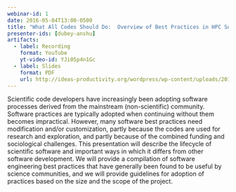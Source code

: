 ```yaml
---
webinar-id: 1
date: 2016-05-04T13:00-0500
title: "What All Codes Should Do:  Overview of Best Practices in HPC Software Development"
presenter-ids: [dubey-anshu]
artifacts:
  - label: Recording
    format: YouTube
    yt-video-id: YJi05p4n1Gc
  - label: Slides
    format: PDF
    url: http://ideas-productivity.org/wordpress/wp-content/uploads/2018/03/webinar001-160504-dubey-overview.pdf
---
```

Scientific code developers have increasingly been adopting software
processes derived from the mainstream (non-scientific) community.
Software practices are typically adopted when continuing without them
becomes impractical. However, many software best practices need
modification and/or customization, partly because the codes are used
for research and exploration, and partly because of the combined
funding and sociological challenges. This presentation will describe
the lifecycle of scientific software and important ways in which it
differs from other software development.  We will provide a
compilation of software engineering best practices that have generally
been found to be useful by science communities, and we will provide
guidelines for adoption of practices based on the size and the scope
of the project.
 
